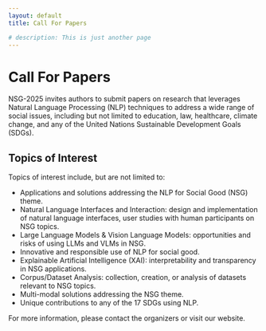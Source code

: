 ```yaml
---
layout: default
title: Call For Papers

# description: This is just another page
---
```


# Call For Papers

NSG-2025 invites authors to submit papers on research that leverages Natural Language Processing (NLP) techniques to address a wide range of social issues, including but not limited to education, law, healthcare, climate change, and any of the United Nations Sustainable Development Goals (SDGs).

## Topics of Interest

Topics of interest include, but are not limited to:

<ul>
  <li>Applications and solutions addressing the NLP for Social Good (NSG) theme.</li>
  <li>Natural Language Interfaces and Interaction: design and implementation of natural language interfaces, user studies with human participants on NSG topics.</li>
  <li>Large Language Models &amp; Vision Language Models: opportunities and risks of using LLMs and VLMs in NSG.</li>
  <li>Innovative and responsible use of NLP for social good.</li>
  <li>Explainable Artificial Intelligence (XAI): interpretability and transparency in NSG applications.</li>
  <li>Corpus/Dataset Analysis: collection, creation, or analysis of datasets relevant to NSG topics.</li>
  <li>Multi-modal solutions addressing the NSG theme.</li>
  <li>Unique contributions to any of the 17 SDGs using NLP.</li>
</ul>

For more information, please contact the organizers or visit our website.

<!-- [back](./) -->
